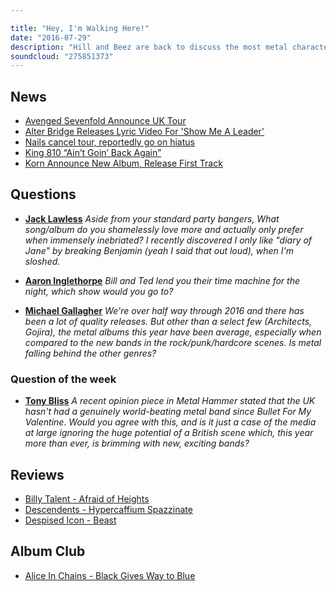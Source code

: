 ```yaml
---

title: "Hey, I'm Walking Here!"
date: "2016-07-29"
description: "Hill and Beez are back to discuss the most metal characters in the world of film, video games and beyond, review the new albums from Billy Talent, The Descendents and Despised Icon, Avenged Sevenfold's upcoming UK tour, the new tracks from Korn, Alter Bridge and King 810, Nails splitting up, ragga Draiman returns and there's an Album Club on Alice In Chains' Black Gives Way to Blue. Hey! I'm walking' heeeeere!"
soundcloud: "275851373"
---
```


## News

- [Avenged Sevenfold Announce UK Tour](http://www.gigsandtours.com/news/avenged-sevenfold-announce-/2557)
- [Alter Bridge Releases Lyric Video For 'Show Me A Leader'](http://www.blabbermouth.net/news/alter-bridge-releases-lyric-video-for-show-me-a-leader-more-the-last-hero-album-details/)
- [Nails cancel tour, reportedly go on hiatus](http://lambgoat.com/news/26974/Nails-cancel-tour-reportedly-go-on-hiatus)
- [King 810 “Ain’t Goin’ Back Again”](http://www.metalsucks.net/2016/07/25/king-810-aint-goin-back/)
- [Korn Announce New Album, Release First Track](http://www.kerrang.com/44519/korn-announce-new-album-release-first-track/)


## Questions

- [**Jack Lawless**](https://www.facebook.com/thatsnotmetalpodcast/photos/a.1814755825417620.1073741828.1814737015419501/1929270617299473/?type=3&comment_id=1929274047299130&comment_tracking=%7B%22tn%22%3A%22R9%22%7D)
*Aside from your standard party bangers, What song/album do you shamelessly love more and actually only prefer when immensely inebriated? I recently discovered I only like "diary of Jane" by breaking Benjamin (yeah I said that out loud), when I'm sloshed.*

- [**Aaron Inglethorpe**](https://www.facebook.com/thatsnotmetalpodcast/photos/a.1814755825417620.1073741828.1814737015419501/1929270617299473/?type=3&comment_id=1929276467298888&comment_tracking=%7B%22tn%22%3A%22R9%22%7D)
*Bill and Ted lend you their time machine for the night, which show would you go to?*

- [**Michael Gallagher**](https://www.facebook.com/thatsnotmetalpodcast/photos/a.1814755825417620.1073741828.1814737015419501/1929270617299473/?type=3&comment_id=1929277873965414&comment_tracking=%7B%22tn%22%3A%22R9%22%7D)
*We're over half way through 2016 and there has been a lot of quality releases. But other than a select few (Architects, Gojira), the metal albums this year have been average, especially when compared to the new bands in the rock/punk/hardcore scenes. Is metal falling behind the other genres?*


### Question of the week

- [**Tony Bliss**](https://www.facebook.com/thatsnotmetalpodcast/photos/a.1814755825417620.1073741828.1814737015419501/1929270617299473/?type=3&comment_id=1929302413962960&comment_tracking=%7B%22tn%22%3A%22R%22%7D)
*A recent opinion piece in Metal Hammer stated that the UK hasn't had a genuinely world-beating metal band since Bullet For My Valentine. Would you agree with this, and is it just a case of the media at large ignoring the huge potential of a British scene which, this year more than ever, is brimming with new, exciting bands?*


## Reviews

- [Billy Talent - Afraid of Heights](https://itunes.apple.com/gb/album/afraid-of-heights/id1110115630)
- [Descendents - Hypercaffium Spazzinate](https://itunes.apple.com/gb/album/hypercaffium-spazzinate/id1118155500)
- [Despised Icon - Beast](https://itunes.apple.com/gb/album/beast/id1112620723)


## Album Club

- [Alice In Chains - Black Gives Way to Blue](https://itunes.apple.com/gb/album/black-gives-way-to-blue/id720116395)
